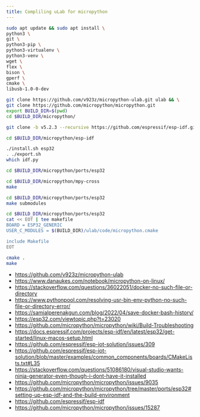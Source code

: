 ```yaml
---
title: Compliling uLab for micropython
---
```


```bash
sudo apt update && sudo apt install \
python3 \
git \
python3-pip \
python3-virtualenv \
python3-venv \
wget \
flex \
bison \
gperf \
cmake \
libusb-1.0-0-dev

git clone https://github.com/v923z/micropython-ulab.git ulab && \
git clone https://github.com/micropython/micropython.git
export BUILD_DIR=$(pwd)
cd $BUILD_DIR/micropython/

git clone -b v5.2.3 --recursive https://github.com/espressif/esp-idf.git

cd $BUILD_DIR/micropython/esp-idf

./install.sh esp32
. ./export.sh
which idf.py

cd $BUILD_DIR/micropython/ports/esp32

cd $BUILD_DIR/micropython/mpy-cross
make

cd $BUILD_DIR/micropython/ports/esp32
make submodules

cd $BUILD_DIR/micropython/ports/esp32
cat << EOT | tee makefile
BOARD = ESP32_GENERIC
USER_C_MODULES = $(BUILD_DIR)/ulab/code/micropython.cmake

include Makefile
EOT

cmake .
make
```

* <https://github.com/v923z/micropython-ulab>
* <https://www.danaukes.com/notebook/micropython-on-linux/>
* <https://stackoverflow.com/questions/36022051/docker-no-such-file-or-directory>
* <https://www.pythonpool.com/resolving-usr-bin-env-python-no-such-file-or-directory-error/>
* <https://samialperenakgun.com/blog/2022/04/save-docker-bash-history/>
* <https://esp32.com/viewtopic.php?t=23020>
* <https://github.com/micropython/micropython/wiki/Build-Troubleshooting>
* <https://docs.espressif.com/projects/esp-idf/en/latest/esp32/get-started/linux-macos-setup.html>
* <https://github.com/espressif/esp-iot-solution/issues/309>
* <https://github.com/espressif/esp-iot-solution/blob/master/examples/common_components/boards/CMakeLists.txt#L35>
* <https://stackoverflow.com/questions/51086180/visual-studio-wants-ninja-generator-even-though-i-dont-have-it-installed>
* <https://github.com/micropython/micropython/issues/9035>
* <https://github.com/micropython/micropython/tree/master/ports/esp32#setting-up-esp-idf-and-the-build-environment>
* <https://github.com/espressif/esp-idf>
* <https://github.com/micropython/micropython/issues/15287>
